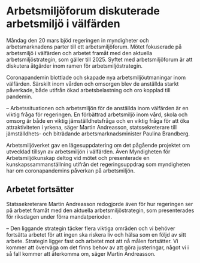 # Arbetsmiljöforum diskuterade arbetsmiljö i välfärden

Måndag den 20 mars bjöd regeringen in myndigheter och arbetsmarknadens parter till ett arbetsmiljöforum. Mötet fokuserade på arbetsmiljö i välfärden och arbetet framåt med den aktuella arbetsmiljöstrategin, som gäller till 2025\. Syftet med arbetsmiljöforum är att diskutera åtgärder inom ramen för arbetsmiljöstrategin.


Coronapandemin blottlade och skapade nya arbetsmiljöutmaningar inom välfärden. Särskilt inom vården och omsorgen blev de anställda starkt påverkade, både utifrån ökad arbetsbelastning och oro kopplad till pandemin.

– Arbetssituationen och arbetsmiljön för de anställda inom välfärden är en viktig fråga för regeringen. En förbättrad arbetsmiljö inom vård, skola och omsorg är både en viktig jämställdhetsfråga och en viktig fråga för att öka attraktiviteten i yrkena, säger Martin Andreasson, statssekreterare till jämställdhets\- och biträdande arbetsmarknadsminister Paulina Brandberg.

Arbetsmiljöverket gav en lägesuppdatering om det pågående projektet om utvecklad tillsyn av arbetsmiljön i välfärden. Även Myndigheten för Arbetsmiljökunskap deltog vid mötet och presenterade en kunskapssammanställning utifrån det regeringsuppdrag som myndigheten har om coronapandemins påverkan på arbetsmiljön.

## Arbetet fortsätter

Statssekreterare Martin Andreasson redogjorde även för hur regeringen ser på arbetet framåt med den aktuella arbetsmiljöstrategin, som presenterades för riksdagen under förra mandatperioden.

– Den liggande strategin täcker flera viktiga områden och vi behöver fortsätta arbetet för att ingen ska riskera liv och hälsa som en följd av sitt arbete. Strategin ligger fast och arbetet mot att nå målen fortsätter. Vi kommer att överväga om det finns behov av att göra justeringar, något vi i så fall kommer att återkomma om, säger Martin Andreasson.
